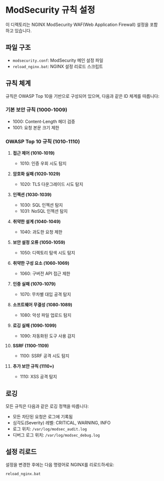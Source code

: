 # ModSecurity 규칙 설정

이 디렉토리는 NGINX ModSecurity WAF(Web Application Firewall) 설정을 포함하고 있습니다.

## 파일 구조

- `modsecurity.conf`: ModSecurity 메인 설정 파일
- `reload_nginx.bat`: NGINX 설정 리로드 스크립트

## 규칙 체계

규칙은 OWASP Top 10을 기반으로 구성되어 있으며, 다음과 같은 ID 체계를 따릅니다:

### 기본 보안 규칙 (1000-1009)
- 1000: Content-Length 헤더 검증
- 1001: 요청 본문 크기 제한

### OWASP Top 10 규칙 (1010-1110)
1. **접근 제어 (1010-1019)**
   - 1010: 인증 우회 시도 탐지

2. **암호화 실패 (1020-1029)**
   - 1020: TLS 다운그레이드 시도 탐지

3. **인젝션 (1030-1039)**
   - 1030: SQL 인젝션 탐지
   - 1031: NoSQL 인젝션 탐지

4. **취약한 설계 (1040-1049)**
   - 1040: 과도한 요청 제한

5. **보안 설정 오류 (1050-1059)**
   - 1050: 디렉토리 탐색 시도 탐지

6. **취약한 구성 요소 (1060-1069)**
   - 1060: 구버전 API 접근 제한

7. **인증 실패 (1070-1079)**
   - 1070: 무차별 대입 공격 탐지

8. **소프트웨어 무결성 (1080-1089)**
   - 1080: 악성 파일 업로드 탐지

9. **로깅 실패 (1090-1099)**
   - 1090: 자동화된 도구 사용 감지

10. **SSRF (1100-1109)**
    - 1100: SSRF 공격 시도 탐지

11. **추가 보안 규칙 (1110+)**
    - 1110: XSS 공격 탐지

## 로깅

모든 규칙은 다음과 같은 로깅 정책을 따릅니다:
- 모든 차단된 요청은 로그에 기록됨
- 심각도(Severity) 레벨: CRITICAL, WARNING, INFO
- 로그 위치: `/var/log/modsec_audit.log`
- 디버그 로그 위치: `/var/log/modsec_debug.log`

## 설정 리로드

설정을 변경한 후에는 다음 명령어로 NGINX를 리로드하세요:
```batch
reload_nginx.bat
```
